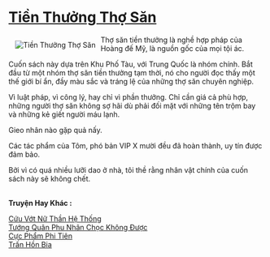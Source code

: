 <a href="https://truyenwiki.net/tien-thuong-tho-san.35335/" title="Tiền Thưởng Thợ Săn"><h1>Tiền Thưởng Thợ Săn</h1></a><div style="display:table"><img align="right" style="float: left; padding: 10px;" src="https://truyenwiki.net/a/img/str/src/35335.jpg" alt="Tiền Thưởng Thợ Săn">Thợ săn tiền thưởng là nghề hợp pháp của Hoàng đế Mỹ, là nguồn gốc của mọi tội ác.<p></p> Cuốn sách này dựa trên Khu Phố Tàu, với Trung Quốc là nhóm chính. Bắt đầu từ một nhóm thợ săn tiền thưởng tạm thời, nó cho người đọc thấy một thế giới bí ẩn, đầy màu sắc và tráng lệ của những thợ săn chuyên nghiệp.<p></p> Vì luật pháp, vì công lý, hay chỉ vì phần thưởng. Chỉ cần giá cả phù hợp, những người thợ săn không sợ hãi dù phải đối mặt với những tên trộm bay và những kẻ giết người máu lạnh.<p></p> Gieo nhân nào gặp quả nấy.<p></p> Các tác phẩm của Tôm, phó bản VIP X mười đều đã hoàn thành, uy tín được đảm bảo.<p></p> Bởi vì có quá nhiều lưỡi dao ở nhà, tôi thề rằng nhân vật chính của cuốn sách này sẽ không chết.</div><p><br><b>Truyện Hay Khác :</b></p><a href="https://truyenwiki.net/cuu-vot-nu-than-he-thong.35136/" alt="Cứu Vớt Nữ Thần Hệ Thống">Cứu Vớt Nữ Thần Hệ Thống</a><br/><a href="https://github.com/nownovels/wikidich/tree/master/truyenhay/35879" alt="Tướng Quân Phu Nhân Chọc Không Được">Tướng Quân Phu Nhân Chọc Không Được</a><br/><a href="https://sangtacviet.wordpress.com/2020/10/22/cuc-pham-phi-tien/" alt="Cực Phẩm Phi Tiên">Cực Phẩm Phi Tiên</a><br/><a href="https://github.com/nownovels/wikidich/tree/master/truyenhay/41009" alt="Trấn Hồn Bia">Trấn Hồn Bia</a><br/>